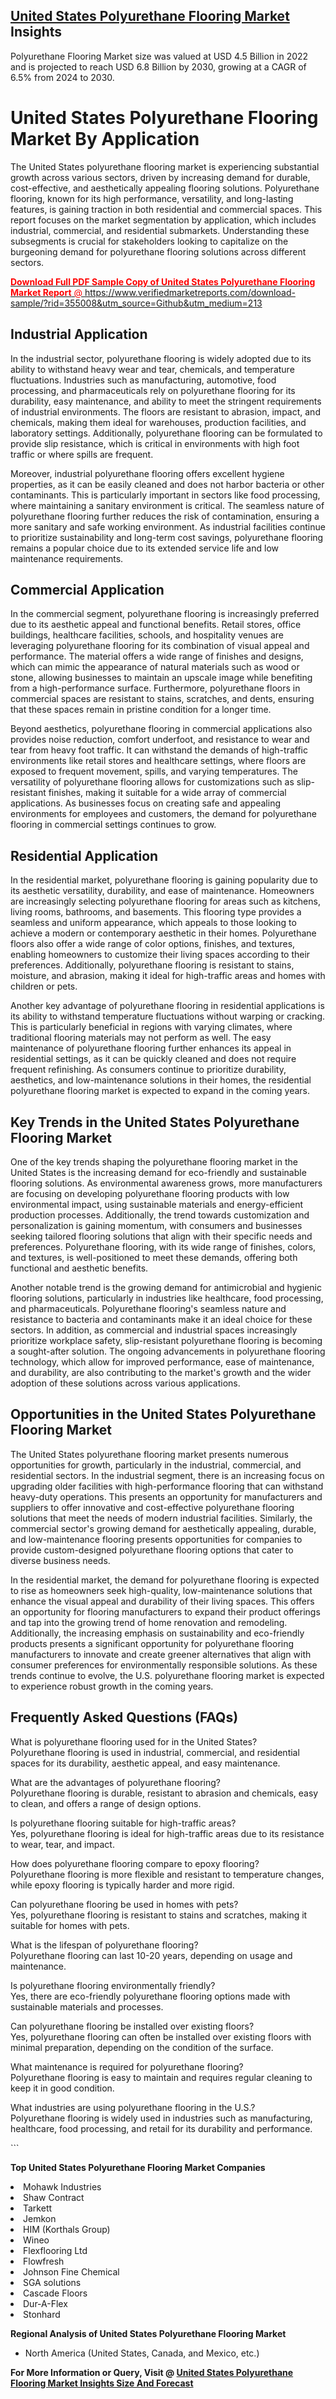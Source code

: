 <h2><a href="https://www.verifiedmarketreports.com/download-sample/?rid=355008&amp;utm_source=Github&amp;utm_medium=213" target="_blank">United States Polyurethane Flooring Market</a> Insights</h2><p>Polyurethane Flooring Market size was valued at USD 4.5 Billion in 2022 and is projected to reach USD 6.8 Billion by 2030, growing at a CAGR of 6.5% from 2024 to 2030.</p><p><h1>United States Polyurethane Flooring Market By Application</h1><p>The United States polyurethane flooring market is experiencing substantial growth across various sectors, driven by increasing demand for durable, cost-effective, and aesthetically appealing flooring solutions. Polyurethane flooring, known for its high performance, versatility, and long-lasting features, is gaining traction in both residential and commercial spaces. This report focuses on the market segmentation by application, which includes industrial, commercial, and residential submarkets. Understanding these subsegments is crucial for stakeholders looking to capitalize on the burgeoning demand for polyurethane flooring solutions across different sectors. <a href="#"><p><span class=""><span style="color: #ff0000;"><strong>Download Full PDF Sample Copy of United States Polyurethane Flooring Market Report</strong> @ </span><a href="https://www.verifiedmarketreports.com/download-sample/?rid=355008&amp;utm_source=Github&amp;utm_medium=213" target="_blank">https://www.verifiedmarketreports.com/download-sample/?rid=355008&amp;utm_source=Github&amp;utm_medium=213</a></span></p></a></p><h2>Industrial Application</h2><p>In the industrial sector, polyurethane flooring is widely adopted due to its ability to withstand heavy wear and tear, chemicals, and temperature fluctuations. Industries such as manufacturing, automotive, food processing, and pharmaceuticals rely on polyurethane flooring for its durability, easy maintenance, and ability to meet the stringent requirements of industrial environments. The floors are resistant to abrasion, impact, and chemicals, making them ideal for warehouses, production facilities, and laboratory settings. Additionally, polyurethane flooring can be formulated to provide slip resistance, which is critical in environments with high foot traffic or where spills are frequent.</p><p>Moreover, industrial polyurethane flooring offers excellent hygiene properties, as it can be easily cleaned and does not harbor bacteria or other contaminants. This is particularly important in sectors like food processing, where maintaining a sanitary environment is critical. The seamless nature of polyurethane flooring further reduces the risk of contamination, ensuring a more sanitary and safe working environment. As industrial facilities continue to prioritize sustainability and long-term cost savings, polyurethane flooring remains a popular choice due to its extended service life and low maintenance requirements.</p><h2>Commercial Application</h2><p>In the commercial segment, polyurethane flooring is increasingly preferred due to its aesthetic appeal and functional benefits. Retail stores, office buildings, healthcare facilities, schools, and hospitality venues are leveraging polyurethane flooring for its combination of visual appeal and performance. The material offers a wide range of finishes and designs, which can mimic the appearance of natural materials such as wood or stone, allowing businesses to maintain an upscale image while benefiting from a high-performance surface. Furthermore, polyurethane floors in commercial spaces are resistant to stains, scratches, and dents, ensuring that these spaces remain in pristine condition for a longer time.</p><p>Beyond aesthetics, polyurethane flooring in commercial applications also provides noise reduction, comfort underfoot, and resistance to wear and tear from heavy foot traffic. It can withstand the demands of high-traffic environments like retail stores and healthcare settings, where floors are exposed to frequent movement, spills, and varying temperatures. The versatility of polyurethane flooring allows for customizations such as slip-resistant finishes, making it suitable for a wide array of commercial applications. As businesses focus on creating safe and appealing environments for employees and customers, the demand for polyurethane flooring in commercial settings continues to grow.</p><h2>Residential Application</h2><p>In the residential market, polyurethane flooring is gaining popularity due to its aesthetic versatility, durability, and ease of maintenance. Homeowners are increasingly selecting polyurethane flooring for areas such as kitchens, living rooms, bathrooms, and basements. This flooring type provides a seamless and uniform appearance, which appeals to those looking to achieve a modern or contemporary aesthetic in their homes. Polyurethane floors also offer a wide range of color options, finishes, and textures, enabling homeowners to customize their living spaces according to their preferences. Additionally, polyurethane flooring is resistant to stains, moisture, and abrasion, making it ideal for high-traffic areas and homes with children or pets.</p><p>Another key advantage of polyurethane flooring in residential applications is its ability to withstand temperature fluctuations without warping or cracking. This is particularly beneficial in regions with varying climates, where traditional flooring materials may not perform as well. The easy maintenance of polyurethane flooring further enhances its appeal in residential settings, as it can be quickly cleaned and does not require frequent refinishing. As consumers continue to prioritize durability, aesthetics, and low-maintenance solutions in their homes, the residential polyurethane flooring market is expected to expand in the coming years.</p><h2>Key Trends in the United States Polyurethane Flooring Market</h2><p>One of the key trends shaping the polyurethane flooring market in the United States is the increasing demand for eco-friendly and sustainable flooring solutions. As environmental awareness grows, more manufacturers are focusing on developing polyurethane flooring products with low environmental impact, using sustainable materials and energy-efficient production processes. Additionally, the trend towards customization and personalization is gaining momentum, with consumers and businesses seeking tailored flooring solutions that align with their specific needs and preferences. Polyurethane flooring, with its wide range of finishes, colors, and textures, is well-positioned to meet these demands, offering both functional and aesthetic benefits.</p><p>Another notable trend is the growing demand for antimicrobial and hygienic flooring solutions, particularly in industries like healthcare, food processing, and pharmaceuticals. Polyurethane flooring's seamless nature and resistance to bacteria and contaminants make it an ideal choice for these sectors. In addition, as commercial and industrial spaces increasingly prioritize workplace safety, slip-resistant polyurethane flooring is becoming a sought-after solution. The ongoing advancements in polyurethane flooring technology, which allow for improved performance, ease of maintenance, and durability, are also contributing to the market's growth and the wider adoption of these solutions across various applications.</p><h2>Opportunities in the United States Polyurethane Flooring Market</h2><p>The United States polyurethane flooring market presents numerous opportunities for growth, particularly in the industrial, commercial, and residential sectors. In the industrial segment, there is an increasing focus on upgrading older facilities with high-performance flooring that can withstand heavy-duty operations. This presents an opportunity for manufacturers and suppliers to offer innovative and cost-effective polyurethane flooring solutions that meet the needs of modern industrial facilities. Similarly, the commercial sector's growing demand for aesthetically appealing, durable, and low-maintenance flooring presents opportunities for companies to provide custom-designed polyurethane flooring options that cater to diverse business needs.</p><p>In the residential market, the demand for polyurethane flooring is expected to rise as homeowners seek high-quality, low-maintenance solutions that enhance the visual appeal and durability of their living spaces. This offers an opportunity for flooring manufacturers to expand their product offerings and tap into the growing trend of home renovation and remodeling. Additionally, the increasing emphasis on sustainability and eco-friendly products presents a significant opportunity for polyurethane flooring manufacturers to innovate and create greener alternatives that align with consumer preferences for environmentally responsible solutions. As these trends continue to evolve, the U.S. polyurethane flooring market is expected to experience robust growth in the coming years.</p><h2>Frequently Asked Questions (FAQs)</h2><p>What is polyurethane flooring used for in the United States? <br>Polyurethane flooring is used in industrial, commercial, and residential spaces for its durability, aesthetic appeal, and easy maintenance.</p><p>What are the advantages of polyurethane flooring? <br>Polyurethane flooring is durable, resistant to abrasion and chemicals, easy to clean, and offers a range of design options.</p><p>Is polyurethane flooring suitable for high-traffic areas? <br>Yes, polyurethane flooring is ideal for high-traffic areas due to its resistance to wear, tear, and impact.</p><p>How does polyurethane flooring compare to epoxy flooring? <br>Polyurethane flooring is more flexible and resistant to temperature changes, while epoxy flooring is typically harder and more rigid.</p><p>Can polyurethane flooring be used in homes with pets? <br>Yes, polyurethane flooring is resistant to stains and scratches, making it suitable for homes with pets.</p><p>What is the lifespan of polyurethane flooring? <br>Polyurethane flooring can last 10-20 years, depending on usage and maintenance.</p><p>Is polyurethane flooring environmentally friendly? <br>Yes, there are eco-friendly polyurethane flooring options made with sustainable materials and processes.</p><p>Can polyurethane flooring be installed over existing floors? <br>Yes, polyurethane flooring can often be installed over existing floors with minimal preparation, depending on the condition of the surface.</p><p>What maintenance is required for polyurethane flooring? <br>Polyurethane flooring is easy to maintain and requires regular cleaning to keep it in good condition.</p><p>What industries are using polyurethane flooring in the U.S.? <br>Polyurethane flooring is widely used in industries such as manufacturing, healthcare, food processing, and retail for its durability and performance.</p>```</p><p><strong>Top United States Polyurethane Flooring Market Companies</strong></p><div data-test-id=""><p><li>Mohawk Industries</li><li> Shaw Contract</li><li> Tarkett</li><li> Jemkon</li><li> HIM (Korthals Group)</li><li> Wineo</li><li> Flexflooring Ltd</li><li> Flowfresh</li><li> Johnson Fine Chemical</li><li> SGA solutions</li><li> Cascade Floors</li><li> Dur-A-Flex</li><li> Stonhard</li></p><div><strong>Regional Analysis of&nbsp;United States Polyurethane Flooring Market</strong></div><ul><li dir="ltr"><p dir="ltr">North America&nbsp;(United States, Canada, and Mexico, etc.)</p></li></ul><p><strong>For More Information or Query, Visit @&nbsp;</strong><strong><a href="https://www.verifiedmarketreports.com/product/polyurethane-flooring-market/?utm_source=Github&amp;utm_medium=213" target="_blank">United States Polyurethane Flooring Market Insights Size And Forecast</a></strong></p></div>
